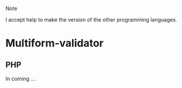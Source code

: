 > [!NOTE]
> I accept help to make the version of the other programming languages.

# Multiform-validator

## PHP

In coming ...